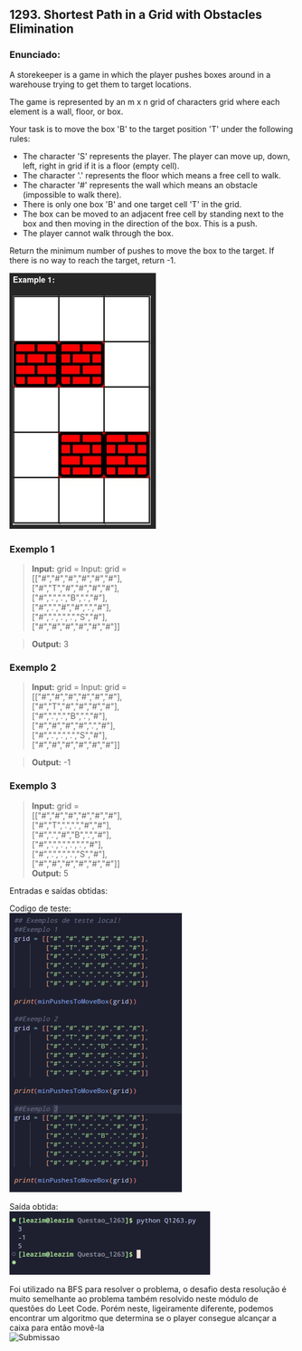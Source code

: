 ## 1293. Shortest Path in a Grid with Obstacles Elimination

### Enunciado:
A storekeeper is a game in which the player pushes boxes around in a warehouse trying to get them to target locations.

The game is represented by an m x n grid of characters grid where each element is a wall, floor, or box.

Your task is to move the box 'B' to the target position 'T' under the following rules:

- The character 'S' represents the player. The player can move up, down, left, right in grid if it is a floor (empty cell).
- The character '.' represents the floor which means a free cell to walk.
- The character '#' represents the wall which means an obstacle (impossible to walk there).
- There is only one box 'B' and one target cell 'T' in the grid.
- The box can be moved to an adjacent free cell by standing next to the box and then moving in the direction of the box. This is a push.
- The player cannot walk through the box.

Return the minimum number of pushes to move the box to the target. If there is no way to reach the target, return -1.

![ExemploVisal](https://github.com/projeto-de-algoritmos-2024/Grafos1_LeetCodeExs/blob/master/Questoes/Questao_1293/Ex1.png "ExemploVisual")

### Exemplo 1
>**Input:** grid = Input: grid =  
>                [["#","#","#","#","#","#"],  
>                ["#","T","#","#","#","#"],  
>                ["#",".",".","B",".","#"],  
>                ["#",".","#","#",".","#"],  
>                ["#",".",".",".","S","#"],  
>                ["#","#","#","#","#","#"]]  

>**Output:** 3

### Exemplo 2
>**Input:** grid = Input: grid =  
>                [["#","#","#","#","#","#"],  
>                ["#","T","#","#","#","#"],  
>                ["#",".",".","B",".","#"],  
>                ["#","#","#","#",".","#"],  
>                ["#",".",".",".","S","#"],  
>                ["#","#","#","#","#","#"]]  

>**Output:** -1

### Exemplo 3
>**Input:** grid =  
>               [["#","#","#","#","#","#"],  
>               ["#","T",".",".","#","#"],  
>               ["#",".","#","B",".","#"],  
>               ["#",".",".",".",".","#"],  
>               ["#",".",".",".","S","#"],  
>               ["#","#","#","#","#","#"]]  
>**Output:** 5

Entradas e saídas obtidas:

Codigo de teste:
<br>
![TestesRodados](https://github.com/projeto-de-algoritmos-2024/Grafos1_LeetCodeExs/blob/master/Questoes/Questao_1263/CodigoTeste.png "TestesRodados")

Saída obtida:
<br>
![SaidasObtidas](https://github.com/projeto-de-algoritmos-2024/Grafos1_LeetCodeExs/blob/master/Questoes/Questao_1263/OutputTeste.png "SaidasObtidas")

Foi utilizado na BFS para resolver o problema, o desafio desta resolução é muito semelhante ao problema também resolvido neste módulo de questões do Leet Code.
Porém neste, ligeiramente diferente, podemos encontrar um algoritmo que determina se o player consegue alcançar a caixa para então movê-la
<br>
![Submissao](https://github.com/projeto-de-algoritmos-2024/Grafos1_LeetCodeExs/blob/master/Questoes/Questao_1263/Aceita.png "Exercicio Submetido")
